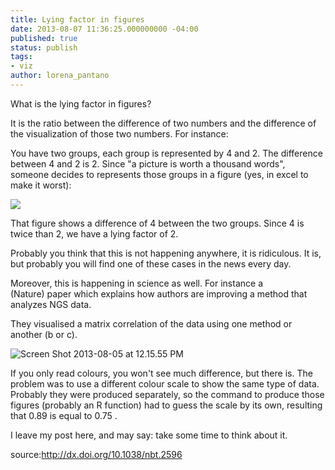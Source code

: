 ```yaml
---
title: Lying factor in figures
date: 2013-08-07 11:36:25.000000000 -04:00
published: true
status: publish
tags:
- viz
author: lorena_pantano
---
```



What is the lying factor in figures?

It is the ratio between the difference of two numbers and the difference of the visualization of those two numbers. For instance:

You have two groups, each group is represented by 4 and 2\. The difference between 4 and 2 is 2\. Since "a picture is worth a thousand words", someone decides to represents those groups in a figure (yes, in excel to make it worst):

![](../images/lyingfactor.jpg)

That figure shows a difference of 4 between the two groups. Since 4 is twice than 2, we have a lying factor of 2.

Probably you think that this is not happening anywhere, it is ridiculous. It is, but probably you will find one of these cases in the news every day.

Moreover, this is happening in science as well. For instance a (Nature) paper which explains how authors are improving a method that analyzes NGS data.

They visualised a matrix correlation of the data using one method or another (b or c).

![Screen Shot 2013-08-05 at 12.15.55 PM](../images/screen-shot-2013-08-05-at-12-15-55-pm.png)

If you only read colours, you won't see much difference, but there is. The problem was to use a different colour scale to show the same type of data. Probably they were produced separately, so the command to produce those figures (probably an R function) had to guess the scale by its own, resulting that 0.89 is equal to 0.75 .

I leave my post here, and may say: take some time to think about it.

source:http://dx.doi.org/10.1038/nbt.2596
